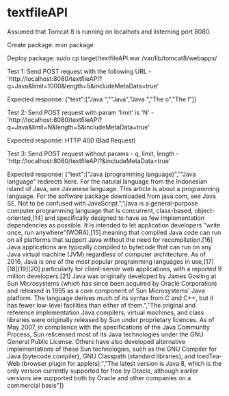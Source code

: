 # textfileAPI

Assumed that Tomcat 8 is running on localhots and listerning port 8080. 

Create package:
mvn package

Deploy package:
sudo cp target/textfileAPI.war /var/lib/tomcat8/webapps/

Test 1:
Send POST request with the following URL - 'http://localhost:8080/textfileAPI?q=Java&limit=1000&length=5&includeMetaData=true'

Expected response:
{"text":["Java ","\"Java","Java ","The o","The l"]}

Test 2:
Send POST request with param 'limit' is 'N' - 'http://localhost:8080/textfileAPI?q=Java&limit=N&length=5&includeMetaData=true'

Expected response:
HTTP 400 (Bad Request)

Test 3:
Send POST request without params - q, limit, length - 'http://localhost:8080/textfileAPI?&includeMetaData=true'

Expected response:
{"text":["Java (programming language)","\"Java language\" redirects here. For the natural language from the Indonesian island of Java, see Javanese language. This article is about a programming language. For the software package downloaded from java.com, see Java SE. Not to be confused with JavaScript.","Java is a general-purpose computer programming language that is concurrent, class-based, object-oriented,[14] and specifically designed to have as few implementation dependencies as possible. It is intended to let application developers \"write once, run anywhere\"(WORA),[15] meaning that compiled Java code can run on all platforms that support Java without the need for recompilation.[16] Java applications are typically compiled to bytecode that can run on any Java virtual machine (JVM) regardless of computer architecture. As of 2016, Java is one of the most popular programming languages in use,[17][18][19][20] particularly for client-server web applications, with a reported 9 million developers.[21] Java was originally developed by James Gosling at Sun Microsystems (which has since been acquired by Oracle Corporation) and released in 1995 as a core component of Sun Microsystems' Java platform. The language derives much of its syntax from C and C++, but it has fewer low-level facilities than either of them.","The original and reference implementation Java compilers, virtual machines, and class libraries were originally released by Sun under proprietary licences. As of May 2007, in compliance with the specifications of the Java Community Process, Sun relicensed most of its Java technologies under the GNU General Public License. Others have also developed alternative implementations of these Sun technologies, such as the GNU Compiler for Java (bytecode compiler), GNU Classpath (standard libraries), and IcedTea-Web (browser plugin for applets).","The latest version is Java 8, which is the only version currently supported for free by Oracle, although earlier versions are supported both by Oracle and other companies on a commercial basis"]}


